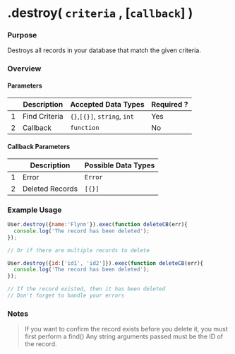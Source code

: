 # .destroy( `criteria` , [`callback`] )
### Purpose
Destroys all records in your database that match the given criteria.

### Overview
#### Parameters

|   |     Description     | Accepted Data Types | Required ? |
|---|---------------------|---------------------|------------|
| 1 |    Find Criteria    | `{}`,`[{}]`, `string`, `int`  | Yes |
| 2 |     Callback        | `function`          | No        |

#### Callback Parameters

|   |     Description     | Possible Data Types |
|---|---------------------|---------------------|
| 1 |  Error              | `Error`             |
| 2 |  Deleted Records    | `[{}]`              |

### Example Usage

```javascript
User.destroy({name:'Flynn'}).exec(function deleteCB(err){
  console.log('The record has been deleted');
});

// Or if there are multiple records to delete

User.destroy({id:['id1', 'id2']}).exec(function deleteCB(err){
  console.log('The record has been deleted');
});

// If the record existed, then it has been deleted
// Don't forget to handle your errors

```
### Notes
> If you want to confirm the record exists before you delete it, you must first perform a find()
> Any string arguments passed must be the ID of the record.


<docmeta name="uniqueID" value="destroy398816">
<docmeta name="methodType" value="instance">
<docmeta name="importance" value="undefined">
<docmeta name="displayName" value=".destroy()">

